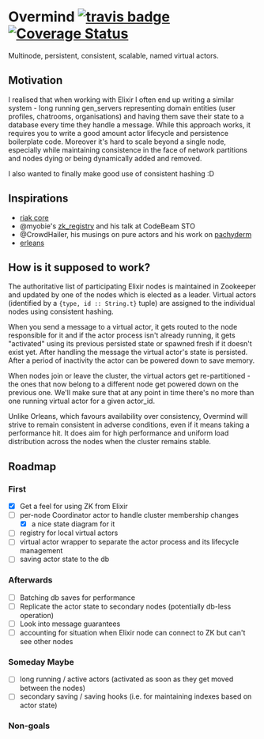 # Overmind [![travis badge](https://travis-ci.org/nietaki/overmind.svg?branch=master)](https://travis-ci.org/nietaki/overmind) [![Coverage Status](https://coveralls.io/repos/github/nietaki/overmind/badge.svg?branch=master)](https://coveralls.io/github/nietaki/overmind?branch=master)

Multinode, persistent, consistent, scalable, named virtual actors.

## Motivation

I realised that when working with Elixir I often end up writing a similar
system - long running gen_servers representing domain entities (user profiles,
chatrooms, organisations) and having them save their state to a database
every time they handle a message. While this approach works, it requires you
to write a good amount actor lifecycle and persistence boilerplate code.
Moreover it's hard to scale beyond a single node, especially while
maintaining consistence in the face of network partitions and nodes dying or
being dynamically added and removed.

I also wanted to finally make good use of consistent hashing :D

## Inspirations

- [riak core](https://github.com/Kyorai/riak_core)
- @myobie's [zk_registry](https://github.com/myobie/zk_registry) and his talk at CodeBeam STO
- @CrowdHailer, his musings on pure actors and his work on [pachyderm](https://github.com/CrowdHailer/event-sourcing.elixir)
- [erleans](https://github.com/SpaceTime-IoT/erleans)

## How is it supposed to work?

The authoritative list of participating Elixir nodes is maintained in Zookeeper
and updated by one of the nodes which is elected as a leader. Virtual actors
(identified by a `{type, id :: String.t}` tuple) are assigned to the individual
nodes using consistent hashing.

When you send a message to a virtual actor, it gets routed to the node responsible
for it and if the actor process isn't already running, it gets "activated" using
its previous persisted state or spawned fresh if it doesn't exist yet. After
handling the message the virtual actor's state is persisted. After a period of
inactivity the actor can be powered down to save memory.

When nodes join or leave the cluster, the virtual actors get re-partitioned -
the ones that now belong to a different node get powered down on the previous one.
We'll make sure that at any point in time there's no more than one running
virtual actor for a given actor_id.

Unlike Orleans, which favours availability over consistency, Overmind will strive
to remain consistent in adverse conditions, even if it means taking a performance hit.
It does aim for high performance and uniform load distribution across the nodes
when the cluster remains stable.

## Roadmap

### First

- [x] Get a feel for using ZK from Elixir
- [ ] per-node Coordinator actor to handle cluster membership changes
  - [x] a nice state diagram for it
- [ ] registry for local virtual actors
- [ ] virtual actor wrapper to separate the actor process and its lifecycle management
- [ ] saving actor state to the db

### Afterwards
- [ ] Batching db saves for performance
- [ ] Replicate the actor state to secondary nodes (potentially db-less operation)
- [ ] Look into message guarantees
- [ ] accounting for situation when Elixir node can connect to ZK but can't see other nodes

### Someday Maybe

- [ ] long running / active actors (activated as soon as they get moved between the nodes)
- [ ] secondary saving / saving hooks (i.e. for maintaining indexes based on actor state)

### Non-goals

